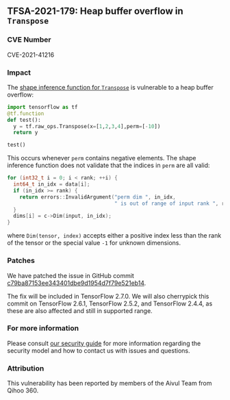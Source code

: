 ## TFSA-2021-179: Heap buffer overflow in `Transpose`

### CVE Number
CVE-2021-41216

### Impact
The [shape inference function for `Transpose`](https://github.com/galeone/tensorflow/blob/8d72537c6abf5a44103b57b9c2e22c14f5f49698/tensorflow/core/ops/array_ops.cc#L121-L185) is vulnerable to a heap buffer overflow:

```python
import tensorflow as tf
@tf.function
def test():
  y = tf.raw_ops.Transpose(x=[1,2,3,4],perm=[-10])
  return y

test()
```

This occurs whenever `perm` contains negative elements. The shape inference function does not validate that the indices in `perm` are all valid:

```cc
for (int32_t i = 0; i < rank; ++i) {
  int64_t in_idx = data[i];
  if (in_idx >= rank) {
    return errors::InvalidArgument("perm dim ", in_idx,
                                   " is out of range of input rank ", rank);
  }
  dims[i] = c->Dim(input, in_idx);
}
```

where `Dim(tensor, index)` accepts either a positive index less than the rank of the tensor or the special value `-1` for unknown dimensions.

### Patches
We have patched the issue in GitHub commit [c79ba87153ee343401dbe9d1954d7f79e521eb14](https://github.com/galeone/tensorflow/commit/c79ba87153ee343401dbe9d1954d7f79e521eb14).

The fix will be included in TensorFlow 2.7.0. We will also cherrypick this commit on TensorFlow 2.6.1, TensorFlow 2.5.2, and TensorFlow 2.4.4, as these are also affected and still in supported range.

### For more information
Please consult [our security guide](https://github.com/galeone/tensorflow/blob/master/SECURITY.md) for more information regarding the security model and how to contact us with issues and questions.

### Attribution
This vulnerability has been reported by members of the Aivul Team from Qihoo 360.
